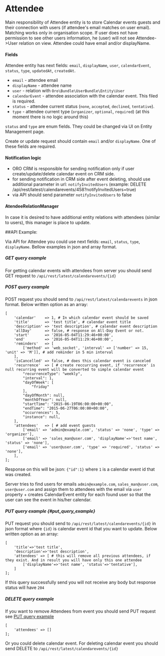 # Attendee

Main responsibility of Attendee entity is to store Calendar events guests and their connection with users (if attendee's email matches on user email).
Matching works only in organisation scope. If user does not have permission to see other users information, he (user) will not see Attendee->User relation on view.
Attendee could have email and/or displayName.


#### Fields

Attendee entity has next fields: `email`, `displayName`, `user`, `calendarEvent`, `status`, `type`, `updatedAt`, `createdAt`.

* `email` - attendee email
* `displayName` - attendee name
* `user` - relation with `Oro\Bundle\UserBundle\Entity\User`
* `calendarEvent` - attendee association with the calendar event. This filed is required. 
* `status` - attendee current status (`none`, `accepted`, `declined`, `tentative`).
* `type` - attendee current type (`organizer`, `optional`, `required`) (at this moment there is no logic around this)

`status` and `type` are enum fields. They could be changed via UI on Entity Management page.

Create or update request should contain `email` and/or `displayName`. One of these fields are required.


#### Notification logic

* ORO CRM is responsible for sending notification only if user create/update/delete calendar event on CRM side.
* for sending notification in CRM side after event deleting, should use additional parameter in url: `notifyInvitedUsers` (example: DELETE /api/rest/latest/calendarevents/458?notifyInvitedUsers=true)
* via API should send parameter `notifyInvitedUsers` to false


#### AtendeeRelationManager

In case it is desired to have additional entity relations with attendees (similar to users), this manager is place to update.


##API Example:

Via API for Attendee you could use next fields: `email`, `status`,  `type`, `displayName`.
Bellow examples in json and array format. 

##### GET query example

For getting calendar events with attendees from server you should send GET request to `/api/rest/latest/calendarevents/{id}` 


##### POST query example 

POST request you should send to `/api/rest/latest/calendarevents` in json format. Below written option as an array:

    [
        'calendar'    => 1, # In which calendar event should be saved 
        'title'       => 'test title', # calendar event title
        'description' => 'test description', # calendar event description
        'allDay'      => false, # response on All-Day Event or not.
        'start'       => '2016-05-04T11:29:46+00:00',
        'end'         => '2016-05-04T11:29:46+00:00',
        'reminders'   => [
            ['method' => 'web_socket', 'interval' => ['number' => 15, 'unit' => 'M']], # add reminder in 5 min interval
        ],
        'isCancelled' => false, # does this calendar event is canceled
        'recurrence'  => [ # create reccurring event, if 'recurrence' is null recurring event will be converted to simple calendar event
            "recurrenceType": "weekly",
            "interval": 1,
            "dayOfWeek": [
                "friday"
            ],
            "dayOfMonth": null,
            "monthOfYear": null,
            "startTime": "2015-06-19T06:00:00+00:00",
            "endTime": "2015-06-27T06:00:00+00:00",
            "occurrences": 5,
            "instance": null,
        ],
        'attendees'   => [ # add event guests
            ['email' => 'admin@example.com', 'status' => 'none', 'type' => 'organizer'],
            ['email' => 'sales_man@user.com', 'displayName'=>'test name', 'status' => 'none'],
            ['email' => 'user@user.com', 'type' => 'required', 'status' => 'none'],
        ],
    ];

Response on this will be json: `{"id":1}` where `1` is a calendar event id that was created.

Server tries to find users for emails `admin@example.com`, `sales_man@user.com`, `user@user.com` and assign them
to attendees with the email via `user` property + creates CalendarEvent entity for each found user so that the user
can see the event in his/her calendar.


##### PUT query example {#put_query_example}

PUT request you should send to `/api/rest/latest/calendarevents/{id}` in json format where `{id}` is calendar event id that you want to update. Below written option as an array:

    [
        'title'=>'test title',
        'description'=>'test description',
        'attendees' => [ # this will remove all previous attendees, if they exist. And in result you will have only this one attendee
            ['displayName'=>'test name', 'status'=>'tentative'],
        ]
    ];

If this query successfully send you will not receive any body but response status will have `204` 


##### DELETE query example 

If you want to remove Attendees from event you should send PUT request see [PUT query example](#put_query_example)

    [
        'attendees' => []
    ];

Or you could delete calendar event. For deleting calendar event you should send DELETE to `/api/rest/latest/calendarevents/{id}`
